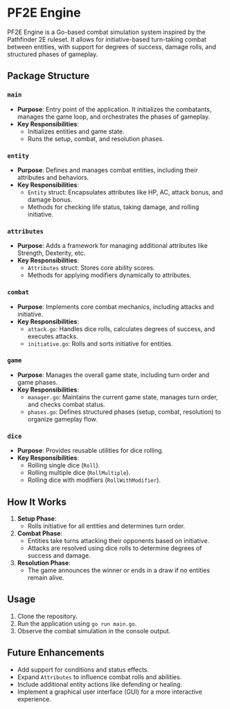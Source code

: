 # PF2E Engine

PF2E Engine is a Go-based combat simulation system inspired by the Pathfinder 2E ruleset. It allows for initiative-based turn-taking combat between entities, with support for degrees of success, damage rolls, and structured phases of gameplay.

## Package Structure

### `main`
- **Purpose**: Entry point of the application. It initializes the combatants, manages the game loop, and orchestrates the phases of gameplay.
- **Key Responsibilities**:
    - Initializes entities and game state.
    - Runs the setup, combat, and resolution phases.

### `entity`
- **Purpose**: Defines and manages combat entities, including their attributes and behaviors.
- **Key Responsibilities**:
    - `Entity` struct: Encapsulates attributes like HP, AC, attack bonus, and damage bonus.
    - Methods for checking life status, taking damage, and rolling initiative.

### `attributes`
- **Purpose**: Adds a framework for managing additional attributes like Strength, Dexterity, etc.
- **Key Responsibilities**:
    - `Attributes` struct: Stores core ability scores.
    - Methods for applying modifiers dynamically to attributes.

### `combat`
- **Purpose**: Implements core combat mechanics, including attacks and initiative.
- **Key Responsibilities**:
    - `attack.go`: Handles dice rolls, calculates degrees of success, and executes attacks.
    - `initiative.go`: Rolls and sorts initiative for entities.

### `game`
- **Purpose**: Manages the overall game state, including turn order and game phases.
- **Key Responsibilities**:
    - `manager.go`: Maintains the current game state, manages turn order, and checks combat status.
    - `phases.go`: Defines structured phases (setup, combat, resolution) to organize gameplay flow.

### `dice`
- **Purpose**: Provides reusable utilities for dice rolling.
- **Key Responsibilities**:
    - Rolling single dice (`Roll`).
    - Rolling multiple dice (`RollMultiple`).
    - Rolling dice with modifiers (`RollWithModifier`).

## How It Works
1. **Setup Phase**:
    - Rolls initiative for all entities and determines turn order.
2. **Combat Phase**:
    - Entities take turns attacking their opponents based on initiative.
    - Attacks are resolved using dice rolls to determine degrees of success and damage.
3. **Resolution Phase**:
    - The game announces the winner or ends in a draw if no entities remain alive.

## Usage
1. Clone the repository.
2. Run the application using `go run main.go`.
3. Observe the combat simulation in the console output.

## Future Enhancements
- Add support for conditions and status effects.
- Expand `Attributes` to influence combat rolls and abilities.
- Include additional entity actions like defending or healing.
- Implement a graphical user interface (GUI) for a more interactive experience.
